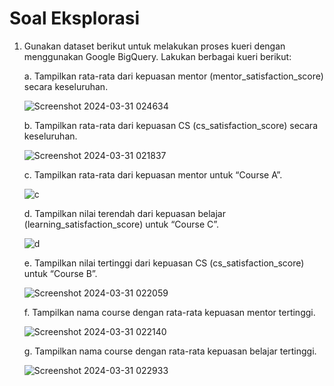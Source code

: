 # Soal Eksplorasi
1. Gunakan dataset berikut untuk melakukan proses kueri dengan menggunakan Google BigQuery. Lakukan berbagai kueri berikut:

   a. Tampilkan rata-rata dari kepuasan mentor (mentor_satisfaction_score) secara keseluruhan.

   ![Screenshot 2024-03-31 024634](https://github.com/putridia/de_putri-dia-lestari/assets/120665019/d8332c5f-a009-4f8f-8c63-e39eb3aaee6a)

   b. Tampilkan rata-rata dari kepuasan CS (cs_satisfaction_score) secara keseluruhan.

   ![Screenshot 2024-03-31 021837](https://github.com/putridia/de_putri-dia-lestari/assets/120665019/ccff0eeb-a9d6-4d87-a7a4-1f7f6326413c)

   c. Tampilkan rata-rata dari kepuasan mentor untuk “Course A”.

   ![c](https://github.com/putridia/de_putri-dia-lestari/assets/120665019/01c8e53c-34e2-4fd7-93bc-5cf5cfc8b59a)

   d. Tampilkan nilai terendah dari kepuasan belajar (learning_satisfaction_score) untuk “Course C”.

   ![d](https://github.com/putridia/de_putri-dia-lestari/assets/120665019/60ef0ca3-44a7-4572-b74f-32d9240f357b)

   e. Tampilkan nilai tertinggi dari kepuasan CS (cs_satisfaction_score) untuk “Course B”.

   ![Screenshot 2024-03-31 022059](https://github.com/putridia/de_putri-dia-lestari/assets/120665019/af200143-c94d-4add-87de-6219b2660d2b)

   f. Tampilkan nama course dengan rata-rata kepuasan mentor tertinggi.

   ![Screenshot 2024-03-31 022140](https://github.com/putridia/de_putri-dia-lestari/assets/120665019/3a43ed16-3e0a-4a0d-a37e-92e07b108672)

   g. Tampilkan nama course dengan rata-rata kepuasan belajar tertinggi.

   ![Screenshot 2024-03-31 022933](https://github.com/putridia/de_putri-dia-lestari/assets/120665019/59a55171-fd72-4556-8459-48f88bdc6ac2)
